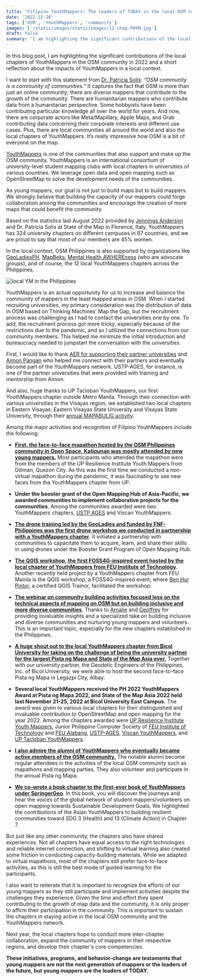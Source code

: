 ```yaml
---
title: 'Filipino YouthMappers: The leaders of TODAY in the local OSM community'
date: '2022-12-26'
tags: ['OSM', 'YouthMappers', 'community']
images: ['/static/images/static/images/12-chap-PHYM.jpg']
draft: false
summary: 'I am highlighting the significant contributions of the local chapters of YouthMappers in the OSM community in 2022 and a short reflection about the impacts of YouthMappers in a local context.'
---
```


In this blog post, I am highlighting the significant contributions of the local chapters of YouthMappers in the OSM community in 2022 and a short reflection about the impacts of YouthMappers in a local context.

I want to start with this statement from [Dr. Patricia Solis](https://twitter.com/Patiflafla): _“OSM community is a community of communities.”_ It captures the fact that OSM is more than just an online community; there are diverse mappers that contribute to the growth of the community. There are humanitarian mappers who contribute data from a humanitarian perspective. Some hobbyists have been contributing particular knowledge all over the world for years. And now, there are corporate actors like Meta/Mapillary, Apple Maps, and Grab contributing data concerning their corporate interests and different use cases. Plus, there are local communities all around the world and also the local chapters of YouthMappers. It’s really impressive how OSM is a bit of everyone on the map.

[YouthMappers](https://www.youthmappers.org/) is one of the communities that also support and make up the OSM community. YouthMappers is an international consortium of university-level student mapping clubs with local chapters in universities of various countries. We leverage open data and open mapping such as OpenStreetMap to solve the development needs of the communities.

As young mappers, our goal is not just to build maps but to build mappers. We strongly believe that building the capacity of our mappers could forge collaboration among the communities and encourage the creation of more maps that could benefit the community.

Based on the statistics last August 2022 provided by [Jennings Anderson](https://twitter.com/JenningsatCU) and Dr. Patricia Solis at State of the Map in Florence, Italy, YouthMappers has 324 university chapters on different campuses in 67 countries, and we are proud to say that most of our members are 45% women.

In the local context, OSM Philippines is also supported by organizations like [GeoLadiesPH](https://www.facebook.com/geoladiesph), [MapBeks](https://www.facebook.com/mapbeks), [Mental Health AWHEREness](https://www.facebook.com/mentalhealthaWHEREness) (who are advocate groups), and of course, the 12 local YouthMappers chapters across the Philippines.

![local YM in the Philippines](/static/images/12-chap-PHYM.jpg)

YouthMappers is an actual opportunity for us to increase and balance the community of mappers in the least mapped areas in OSM. When I started recruiting universities, my primary consideration was the distribution of data in OSM based on Thinking Machines’ Map the Gap, but the recruitment process was challenging as I had to contact the universities one by one. To add, the recruitment process got more tricky, especially because of the restrictions due to the pandemic, and so I utilized the connections from our community members. This helped me minimize the initial introduction and bureaucracy needed to jumpstart the conversation with the universities.

First, I would like to thank [AER for supporting their partner universities](https://www.youthmappers.org/post/aer-collabdev-conducts-field-mapping-workshop-to-ustp-ages-youthmappers) and [Aimon Pangan](https://twitter.com/aimonomnom) who helped me connect with their partners and eventually become part of the YouthMappers network. USTP-AGES, for instance, is one of the partner universities that were provided with training and mentorship from Aimon.

And also, huge thanks to UP Tacloban YouthMappers, our first YouthMappers chapter outside Metro Manila. Through their connection with various universities in the Visayas region, we established two local chapters in Eastern Visayas: Eastern Visayas State University and Visayas State University, through their [annual MAPABULIG activity](https://www.facebook.com/photo?fbid=174335928598528&set=a.163378409694280).

Among the major activities and recognition of Filipino YouthMappers include the following:

- [**First, the face-to-face mapathon hosted by the OSM Philippines community in Open Space, Katipunan was mostly attended by new young mappers.**](https://feyeandal.me/blog/OSMPH-holds-face-to-face-mapathon) Most participants who attended the mapathon were from the members of the UP Resilience Institute Youth Mappers from Diliman, Quezon City. As this was the first time we conducted a non-virtual mapathon during the pandemic, it was fascinating to see new faces from the YouthMappers chapter from UP.

- **Under the booster grant of the Open Mapping Hub of Asia-Pacific, we awarded communities to implement collaborative projects for the communities**. Among the communities awarded were two YouthMappers chapters, [USTP AGES](https://www.facebook.com/OSMPH/photos/pcb.10159753927332597/10159753909907597/) and Viscan YouthMappers.

- [**The drone training led by the GeoLadies and funded by FNF-Philippines was the first drone workshop we conducted in partnership with a YouthMappers chapter**](https://fb.watch/hEKjzpGuaV/). It initiated a partnership with communities to capacitate them to acquire, learn, and share their skills in using drones under the Booster Grant Program of Open Mapping Hub.

- [**The QGIS workshop, the first FOSS4G-inspired event hosted by the local chapter of YouthMappers from FEU Institute of Technology**](https://www.facebook.com/watch/?v=841583777039355&ref=sharing). Another recently held project by a YouthMappers chapter from FEU Manila is the QGIS workshop, a FOSS4G-inspired event, where [Ben Hur Pintor](https://bnhr.xyz/), a certified QGIS Trainor, facilitated the workshop.

- [**The webinar on community building activities focused less on the technical aspects of mapping on OSM but on building inclusive and more diverse communities**](https://www.facebook.com/UPRIYouthMappers/photos/a.160980128116296/1090129621868004/). Thanks to [Arnalie](https://twitter.com/arnalielsewhere) and [Geoffrey](https://twitter.com/kateregga1) for providing invaluable insights and a specialized take on building inclusive and diverse communities and nurturing young mappers and volunteers. This is an important topic, especially for the new chapters established in the Philippines.

- [**A huge shout out to the local YouthMappers chapter from Bicol University for taking on the challenge of being the university partner for the largest Pista ng Mapa and State of the Map Asia ever.**](https://pistangmapa.org/2022/#about) Together with our university partner, the Geodetic Engineers of the Philippines, Inc. of Bicol University, we were able to host the second face-to-face Pista ng Mapa in Legazpi City, Albay.

- **Several local YouthMappers received the PH 2022 YouthMappers Award at Pista ng Mapa 2022, and State of the Map Asia 2022 held last November 21-25, 2022 at Bicol University East Campus.** The award was given to various local chapters for their distinguished and invaluable contribution to OpenStreetMap and open mapping for the year 2022. Among the chapters awarded were [UP Resilience Institute Youth Mappers](https://www.facebook.com/UPRIYouthMappers/), Junior Philippine Computer Society of [FEU Institute of Technology](https://www.facebook.com/feutechJPCS) and [FEU Alabang](https://www.facebook.com/JPCSFEUA), [USTP-AGES](https://www.facebook.com/ustpyouthmappers), [Viscan YouthMappers](https://www.facebook.com/viscanyouthmappers), and [UP Tacloban YouthMappers](https://www.facebook.com/UPTacYM).

- [**I also admire the alumni of YouthMappers who eventually became active members of the OSM community.**](https://wiki.openstreetmap.org/wiki/File:OpenStreetMap@Pilipinas_celebrating_OSM18_in_Intramuros,manila.jpg) The notable alumni become regular attendees in the activities of the local OSM community such as mapathons and mapping parties. They also volunteer and participate in the annual Pista ng Mapa.

- [**We co-wrote a book chapter to the first-ever book of YouthMappers under SpringerGeo**](https://link.springer.com/book/10.1007/978-3-031-05182-1). In this book, you will discover the journeys and hear the voices of the global network of student mappers/volunteers on open mapping towards Sustainable Development Goals. We highlighted the contributions of the Asian YouthMappers to building resilient communities toward SDG 3 (Health) and 13 (Climate Action) in Chapter 7.

But just like any other community, the chapters also have shared experiences. Not all chapters have equal access to the right technologies and reliable internet connection, and shifting to virtual learning also created some friction in conducting capacity-building materials. While we adapted to virtual mapathons, most of the chapters still prefer face-to-face activities, as this is still the best mode of guided learning for the participants.

I also want to reiterate that it is important to recognize the efforts of our young mappers as they still participate and implement activities despite the challenges they experience. Given the time and effort they spent contributing to the growth of map data and the community, it is only proper to affirm their participation in the community. This is important to sustain the chapters in staying active in the local OSM community and the YouthMappers network.

Next year, the local chapters hope to conduct more inter-chapter collaboration, expand the community of mappers in their respective regions, and develop their chapter's core competencies.

**These initiatives, programs, and behavior-change are testaments that young mappers are not the next generation of mappers or the leaders of the future, but young mappers are the leaders of TODAY.**
